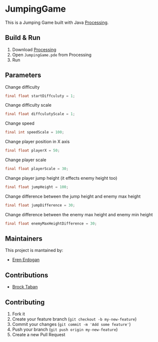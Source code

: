 # JumpingGame
This is a Jumping Game built with Java [Processing](https://processing.org/download/).

## Build & Run 
1. Download [Processing](https://processing.org/download/)
2. Open  `JumpingGame.pde` from Processing
3. Run

## Parameters 
Change difficulty
```java
final float startDiffculuty = 1;
```
Change difficulty scale
```java
final float diffculutyScale = 1;
```
Change speed
```java
final int speedScale = 100;
```
Change player position in X axis
```java
final float playerX = 50;
```
Change player scale
```java
final float playerScale = 30;
```
Change player jump height (it effects enemy height too)
```java
final float jumpHeight = 100;
```

Change difference between the jump height and enemy max height
```java
final float jumpDifference = 30;
```

Change difference between the enemy max height and enemy min height
```java
final float enemyMaxHeightDifference = 30;
```

## Maintainers
This project is mantained by:
*  [Eren Erdogan](https://github.com/erennee)

## Contributions
*  [Brock Taban](https://github.com/brocktaban)

## Contributing

1. Fork it
2. Create your feature branch (`git checkout -b my-new-feature`)
3. Commit your changes (`git commit -m 'Add some feature'`)
4. Push your branch (`git push origin my-new-feature`)
5. Create a new Pull Request
